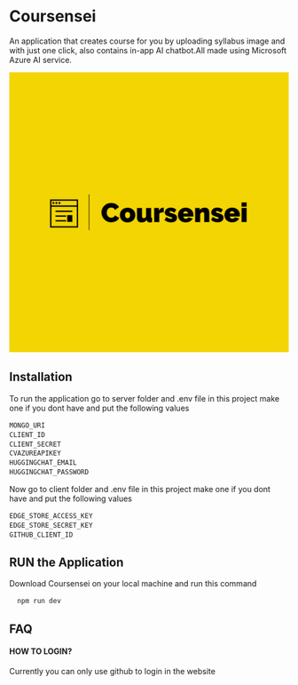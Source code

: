 # Coursensei
An application that creates course for you by uploading syllabus image and with just one click, also contains in-app AI chatbot.All made using Microsoft Azure AI service.

![Logo](https://github.com/captain0jay/Coursensei/blob/Main/Coursensei-logos_%20(1).jpeg?raw=true)


## Installation
To run the application go to server folder and .env file in this project make one if you dont have and put the following values

```bash
MONGO_URI
CLIENT_ID
CLIENT_SECRET
CVAZUREAPIKEY
HUGGINGCHAT_EMAIL
HUGGINGCHAT_PASSWORD
```

Now go to client folder and .env file in this project make one if you dont have and put the following values

```bash
EDGE_STORE_ACCESS_KEY
EDGE_STORE_SECRET_KEY
GITHUB_CLIENT_ID
```

## RUN the Application

Download Coursensei on your local machine and run this command

```bash
  npm run dev
```


    
## FAQ

#### HOW TO LOGIN?

Currently you can only use github to login in the website

